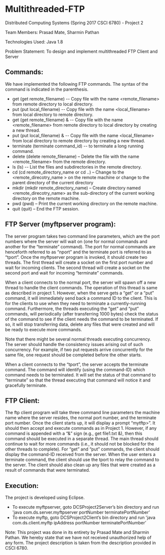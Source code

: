 # Multithreaded-FTP

Distributed Computing Systems (Spring 2017 CSCI 6780) - Project 2

Team Members: Prasad Mate, Sharmin Pathan

Technologies Used: Java 1.8

Problem Statement: To design and implement multithreaded FTP Client and Server

Commands:
--------

We have implemented the following FTP commands. The syntax of the command is indicated in the parenthesis.

- get (get remote_filename) -- Copy file with the name <remote_filename> from remote directory to local directory.
- put (put local_filename) -- Copy file with the name <local_filename> from local directory to remote directory.
- get (get remote_filename) & -- Copy file with the name <remote_filename> from remote directory to local directory by creating a new thread.
- put (put local_filename) & -- Copy file with the name <local_filename> from local directory to remote directory by creating a new thread.
- terminate (terminate command_id) -- to terminate a long running command.
- delete (delete remote_filename) – Delete the file with the name <remote_filename> from the remote directory.
- ls (ls) -- List the files and subdirectories in the remote directory.
- cd (cd remote_directory_name or cd ..) – Change to the <remote_direcotry_name > on the remote machine or change to the parent directory of the current directory
- mkdir (mkdir remote_directory_name) – Create directory named <remote_direcotry_name> as the sub-directory of the current working directory on the remote machine.
- pwd (pwd) – Print the current working directory on the remote machine.
- quit (quit) – End the FTP session.

FTP Server (myftpserver program):
--------------------------------
The server program takes two command line parameters, which are the port numbers where the server will wait on (one for normal commands and another for the “terminate” command). The port for normal commands are henceforth referred to as “nport” and the terminate port is referred to as “tport”. Once the myftpserver program is invoked, it should create two threads. The first thread will create a socket on the first port number and wait for incoming clients. The second thread will create a socket on the second port and wait for incoming “terminate” commands.

When a client connects to the normal port, the server will spawn off a new thread to handle the client commands. The operation of this thread is same as described in project 1. However, when the serve gets a “get” or a “put” command, it will immediately send back a command ID to the client. This is for the clients to use when they need to terminate a currently-running command. Furthermore, the threads executing the “get” and “put” commands, will periodically (after transferring 1000 bytes) check the status of the command to see if the client needs the command to be terminated. If so, it will stop transferring data, delete any files that were created and will be ready to execute more commands.

Note that there might be several normal threads executing concurrency. The server should handle the consistency issues arising out of such concurrency. For example, if two put requests arrive concurrently for the same file, one request should be completed before the other starts.
 
When a client connects to the “tport”, the server accepts the terminate command. The command will identify (using the command-ID) which command needs to be terminated. It will set the status of that command to “terminate” so that the thread executing that command will notice it and gracefully terminate.

FTP Client:
----------
The ftp client program will take three command line parameters the machine name where the server resides, the normal port number, and the terminate port number. Once the client starts up, it will display a prompt “mytftp>”. It should then accept and execute commands as in Project 1. However, if any command is appended with a “&” sign (e.g., get file1.txt &), then this command should be executed in a separate thread. The main thread should continue to wait for more commands (i.e., it should not be blocked for the other threads to complete). For “get” and “put” commands, the client should display the command-ID received from the server. When the user enters a terminate command, the client should use the tport to relay the command to the server. The client should also clean up any files that were created as a result of commands that were terminated.

Execution:
---------
The project is developed using Eclipse.

- To execute myftpserver, goto DCSProject2Server’s bin directory and run 'java com.ds.server.myftpserver portNumber terminatePortNumber’
- To execute myftp, goto DCSProject2Client’s bin directory and run 'java com.ds.client.myftp ipAddress portNumber terminatePortNumber’

Note: This project was done in its entirety by Prasad Mate and Sharmin Pathan. We hereby state that we have not received unauthorized help of any form. The project description is taken from the description provided in CSCI 6780.
